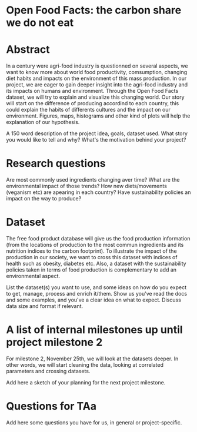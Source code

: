 # Open Food Facts: the carbon share we do not eat

# Abstract

In a century were agri-food industry is questionned on several aspects, we want to know more about world food productivity, comsumption, changing diet habits and  impacts on the environment of this mass production. In our project, we are eager to gain deeper insight into the agri-food industry and its impacts on humans and environment. Through the Open Food Facts dataset,  we will try to explain and visualize this changing world. Our story will start on the difference of producing accordind to each country, this could explain the habits of differents cultures and the impact on our environment. Figures, maps, histograms and other kind of plots will help the explanation of our hypothesis. 

A 150 word description of the project idea, goals, dataset used. What story you would like to tell and why? What's the motivation behind your project?

# Research questions
Are most commonly used ingredients changing aver time? What are the environmental impact of those trends? How new diets/movements (veganism etc) are apearing in each country? Have sustainability policies  an impact on the way to produce?

# Dataset
The free food product database will give us the food production information (from the locations of production to the most commun ingredients and its nutrition indices to the carbon footprint). To illustrate the impact of the production in our society, we want to cross this dataset with indices of health such as obesity, diabetes etc. Also, a dataset with the sustainability policies taken in terms of food production is complementary to add an environmental aspect. 

List the dataset(s) you want to use, and some ideas on how do you expect to get, manage, process and enrich it/them. Show us you've read the docs and some examples, and you've a clear idea on what to expect. Discuss data size and format if relevant.

# A list of internal milestones up until project milestone 2
For milestone 2, November 25th, we will look at the datasets deeper. In other words, we will start cleaning the data, looking at correlated parameters and crossing datasets.

Add here a sketch of your planning for the next project milestone.

# Questions for TAa


Add here some questions you have for us, in general or project-specific.
